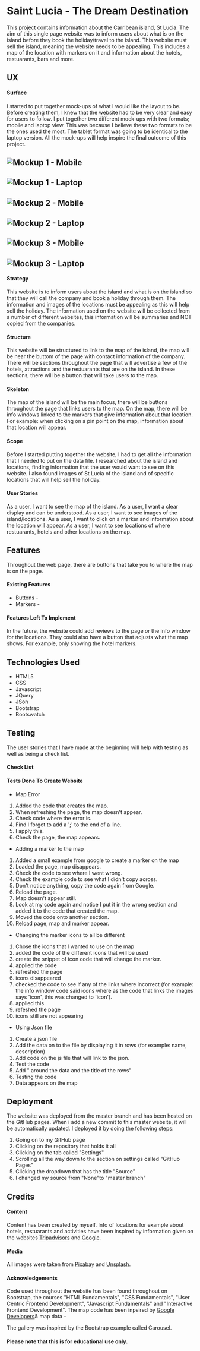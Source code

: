 # Saint Lucia - The Dream Destination

This project contains information about the Carribean island, St Lucia. 
The aim of this single page website was to inform users about what 
is on the island before they book the holiday/travel to the island. This website 
must sell the island, meaning the website needs to be appealing. This includes
a map of the location with markers on it and information about the hotels, 
restuarants, bars and more.

## UX
#### Surface
I started to put together mock-ups of what I would like the layout to be. Before 
creating them, I knew that the website had to be very clear and easy 
for users to follow. 
I put together two different mock-ups with two formats; mobile and 
laptop view. This was because I believe these two formats to be the ones used 
the most. The tablet format was going to be identical to the laptop version. 
All the mock-ups will help inspire the final outcome of this project. 

![Mockup 1 - Mobile](https://raw.githubusercontent.com/katerinaelsasser/st-lucia-destination//master/assets/images/mockups/mobile-phone-mockup.jpg "Mobile Phone Mockup 1")
-----
![Mockup 1 - Laptop](https://raw.githubusercontent.com/katerinaelsasser/st-lucia-destination/master/assets/images/mockups/laptop-mockup.jpg "Laptop Mockup 1")
-----
![Mockup 2 - Mobile](https://raw.githubusercontent.com/katerinaelsasser/st-lucia-destination/master/assets/images/mockups/mobile-phone-mockup_1.jpg "Mobile Phone Mockup 2")
-----
![Mockup 2 - Laptop](https://raw.githubusercontent.com/katerinaelsasser/st-lucia-destination/master/assets/images/mockups/laptop-mockup_1.jpg "Laptop Mockup 2")
-----
![Mockup 3 - Mobile](https://raw.githubusercontent.com/katerinaelsasser/st-lucia-destination/master/assets/images/mockups/mobile-phone-mockup_2.jpg "Mobile Phone Mockup 3")
-----
![Mockup 3 - Laptop](hhttps://raw.githubusercontent.com/katerinaelsasser/st-lucia-destination/master/assets/images/mockups/laptop-mockup_2.jpg "Laptop Mockup 3")
-----
#### Strategy
This website is to inform users about the island and what is on the island so 
that they will call the company and book a holiday through them. The information
and images of the locations must be appealing as this will help sell the holiday.
The information used on the website will be collected from a number of different 
websites, this information will be summaries and NOT copied from the companies. 

#### Structure
This website will be structured to link to the map of the island, the map will 
be near the buttom of the page with contact information of the company. There
will be sections throughout the page that will advertise a few of the hotels,
attractions and the restuarants that are on the island. In these sections, there
will be a button that will take users to the map.


#### Skeleton
The map of the island will be the main focus, there will be buttons throughout 
the page that links users to the map. On the map, there will be info windows 
linked to the markers that give information about that location. For example: 
when clicking on a pin point on the map, information about that location will appear.

#### Scope
Before I started putting together the website, I had to get all the information
that I needed to put on the data file. I researched about the island and 
locations, finding information that the user would want to see on this website.
I also found images of St Lucia of the island and of specific locations that will
help sell the holiday.

#### User Stories
As a user, I want to see the map of the island.
As a user, I want a clear display and can be understood.
As a user, I want to see images of the island/locations.
As a user, I want to click on a marker and information about the location will appear.
As a user, I want to see locations of where restuarants, hotels and other locations on the map.

## Features
Throughout the web page, there are buttons that take you to where the map is on the page.
#### Existing Features
* Buttons - 
* Markers - 


#### Features Left To Implement
In the future, the website could add reviews to the page or the info window for the locations. They could also have a button that adjusts what the map shows. For example, only showing the hotel markers. 

## Technologies Used
* HTML5
* CSS
* Javascript
* JQuery
* JSon
* Bootstrap
* Bootswatch

## Testing
The user stories that I have made at the beginning will help with testing as well as being a check list.
#### Check List
#### Tests Done To Create Website
* Map Error
1. Added the code that creates the map.
2. When refreshing the page, the map doesn't appear.
3. Check code where the error is.
4. Find I forgot to add a ';' to the end of a line.
5. I apply this.
6. Check the page, the map appears.
* Adding a marker to the map
1. Added a small example from google to create a marker on the map
2. Loaded the page, map disappears.
3. Check the code to see where I went wrong.
4. Check the example code to see what I didn't copy across.
5. Don't notice anything, copy the code again from Google.
6. Reload the page.
7. Map doesn't appear still.
8. Look at my code again and notice I put it in the wrong section and added it to the code that created the map.
9. Moved the code onto another section.
10. Reload page, map and marker appear.
* Changing the marker icons to all be different
1. Chose the icons that I wanted to use on the map
2. added the code of the different icons that will be used
3. create the snippet of icon code that will change the marker.
4. applied the code
5. refreshed the page
6. icons disappeared
7. checked the code to see if any of the links where incorrect (for example: the info window code said icons where as the code that links the images says 'icon', this was changed to 'icon').
8. applied this
9. refeshed the page
10. icons still are not appearing
* Using Json file
1. Create a json file
2. Add the data on to the file by displaying it in rows (for example: name, description)
3. Add code on the js file that will link to the json.
4. Test the code
5. Add " around the data and the title of the rows"
6. Testing the code
7. Data appears on the map

## Deployment
The website was deployed from the master branch and has been hosted on the GitHub pages. When i add a new commit to this master website, it will be automatically updated.
I deployed it by doing the following steps:

1. Going on to my GitHub page
2. Clicking on the repository that holds it all
3. Clicking on the tab called "Settings"
4. Scrolling all the way down to the section on settings called "GitHub Pages"
5. Clicking the dropdown that has the title "Source"
6. I changed my source from "None"to "master branch"

## Credits
#### Content
Content has been created by myself. Info of locations for example about hotels, restuarants and activities have been inspired by information given on the websites [Tripadvisors](https://www.tripadvisor.co.uk/) and [Google](https://www.google.com/).
#### Media
All images were taken from [Pixabay](https://pixabay.com/) and [Unsplash](https://unsplash.com/).
#### Acknowledgements
Code used throughout the website has been found throughout on Bootstrap, the courses "HTML Fundamentals", "CSS Fundamentals", "User Centric Frontend Development", "Javascript Fundamentals" and "Interactive Frontend Development". 
The map code has been inpsired by [Google Developers](https://developers.google.com/maps/documentation/javascript/tutorial)& 
map data - 

The gallery was inspired by the Bootstrap example called Carousel.

#### Please note that this is for educational use only.